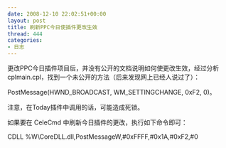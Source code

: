 ```yaml
---
date: 2008-12-10 22:02:51+00:00
layout: post
title: 刷新PPC今日使插件更改生效
thread: 444
categories:
- 日志
---
```


更改PPC今日插件项目后，并没有公开的文档说明如何使更改生效，经过分析 cplmain.cpl，找到一个未公开的方法（后来发现网上已经人说过了）：  
  
PostMessage(HWND_BROADCAST, WM_SETTINGCHANGE, 0xF2, 0)。  
  
注意，在Today插件中调用的话，可能造成死锁。  
  
如果要在 CeleCmd 中刷新今日插件的更改，执行如下命令即可：  
  
CDLL %W\CoreDLL.dll,PostMessageW,#0xFFFF,#0x1A,#0xF2,#0
